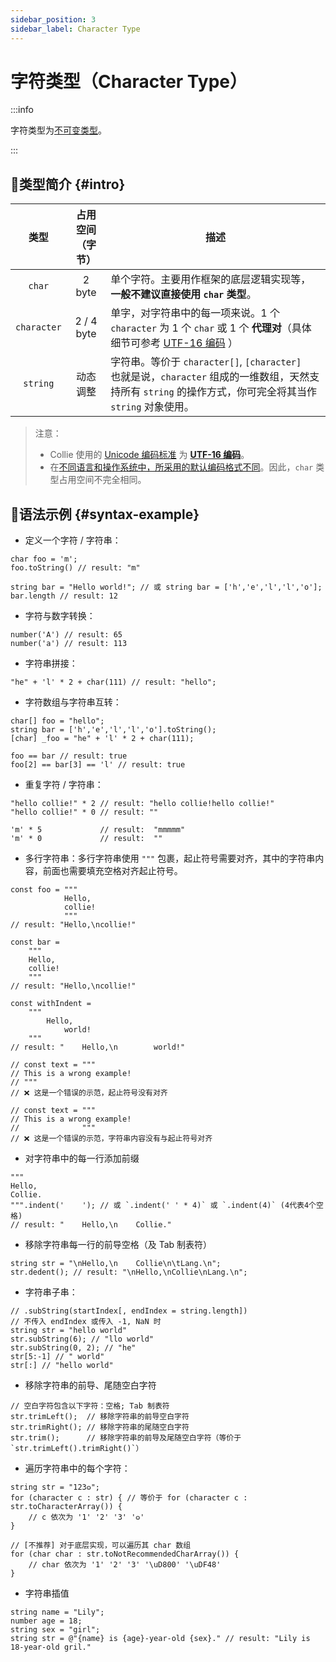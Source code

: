 ```yaml
---
sidebar_position: 3
sidebar_label: Character Type
---
```


# 字符类型（Character Type）

:::info

字符类型为[不可变类型](./#immutable-data-type)。

:::

## 🐳类型简介 {#intro}

|    类型     | 占用空间<br />（字节） | 描述                                                         |
| :---------: | :--------------------: | ------------------------------------------------------------ |
|   `char`    |         2 byte         | 单个字符。主要用作框架的底层逻辑实现等，**一般不建议直接使用 `char` 类型**。 |
| `character` |       2 / 4 byte       | 单字，对字符串中的每一项来说。1 个 `character` 为 1 个 `char` 或 1 个 **代理对**（具体细节可参考 [UTF-16 编码](../../implementation-details/unicode.md#utf-16) ） |
|  `string`   |        动态调整        | 字符串。等价于 `character[]`, `[character]`<br />也就是说，`character` 组成的一维数组，天然支持所有 `string` 的操作方式，你可完全将其当作 `string` 对象使用。 |

> 注意：
> - Collie 使用的 [Unicode 编码标准](../../implementation-details/unicode.md) 为 [**UTF-16 编码**](../../implementation-details/unicode.md#utf-16)。
> - 在[不同语言和操作系统中，所采用的默认编码格式不同](../../implementation-details/encoding-used-by-different-languages-or-operating-systems.md)。因此，`char` 类型占用空间不完全相同。

## 🏅语法示例 {#syntax-example}

- 定义一个字符 / 字符串：

```collie
char foo = 'm';
foo.toString() // result: "m"

string bar = "Hello world!"; // 或 string bar = ['h','e','l','l','o'];
bar.length // result: 12
```

- 字符与数字转换：

```collie
number('A') // result: 65
number('a') // result: 113
```

- 字符串拼接：

```collie
"he" + 'l' * 2 + char(111) // result: "hello";
```

- 字符数组与字符串互转：

```collie
char[] foo = "hello";
string bar = ['h','e','l','l','o'].toString();
[char] _foo = "he" + 'l' * 2 + char(111);

foo == bar // result: true
foo[2] == bar[3] == 'l' // result: true
```

- 重复字符 / 字符串：

```collie
"hello collie!" * 2 // result: "hello collie!hello collie!"
"hello collie!" * 0 // result: ""

'm' * 5             // result:  "mmmmm"
'm' * 0             // result:  ""
```

- 多行字符串：多行字符串使用 `"""` 包裹，起止符号需要对齐，其中的字符串内容，前面也需要填充空格对齐起止符号。

```collie
const foo = """
            Hello,
            collie!
            """
// result: "Hello,\ncollie!"

const bar =
    """
    Hello,
    collie!
    """
// result: "Hello,\ncollie!"

const withIndent =
    """
        Hello,
            world!
    """
// result: "    Hello,\n        world!"

// const text = """
// This is a wrong example!
// """
// ❌ 这是一个错误的示范，起止符号没有对齐

// const text = """
// This is a wrong example!
//              """
// ❌ 这是一个错误的示范，字符串内容没有与起止符号对齐
```

- 对字符串中的每一行添加前缀

```collie
"""
Hello,
Collie.
""".indent('    '); // 或 `.indent(' ' * 4)` 或 `.indent(4)` (4代表4个空格)
// result: "    Hello,\n    Collie."
```

- 移除字符串每一行的前导空格（及 Tab 制表符）

```collie
string str = "\nHello,\n    Collie\n\tLang.\n";
str.dedent(); // result: "\nHello,\nCollie\nLang.\n";
```

- 字符串子串：

```collie
// .subString(startIndex[, endIndex = string.length])
// 不传入 endIndex 或传入 -1, NaN 时
string str = "hello world"
str.subString(6); // "llo world"
str.subString(0, 2); // "he"
str[5:-1] // " world"
str[:] // "hello world"
```

- 移除字符串的前导、尾随空白字符

```collie
// 空白字符包含以下字符：空格; Tab 制表符
str.trimLeft();  // 移除字符串的前导空白字符
str.trimRight(); // 移除字符串的尾随空白字符
str.trim();      // 移除字符串的前导及尾随空白字符（等价于 `str.trimLeft().trimRight()`）
```

- 遍历字符串中的每个字符：

```collie
string str = "123𐍈";
for (character c : str) { // 等价于 for (character c : str.toCharacterArray()) {
    // c 依次为 '1' '2' '3' '𐍈'
}

// [不推荐] 对于底层实现，可以遍历其 char 数组
for (char char : str.toNotRecommendedCharArray()) {
    // char 依次为 '1' '2' '3' '\uD800' '\uDF48'
}
```

- 字符串插值

```collie
string name = "Lily";
number age = 18;
string sex = "girl";
string str = @"{name} is {age}-year-old {sex}." // result: "Lily is 18-year-old gril."
```